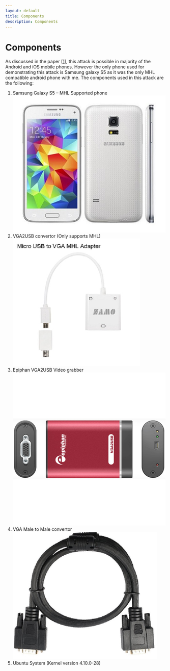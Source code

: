 ```yaml
---
layout: default
title: Components
description: Components
---
```


# Components


As discussed in the paper \[[1](/references.md)\], this attack is possible in majority of the Android and iOS mobile phones. However the only phone used for demonstrating this attack is Samsung galaxy S5 as it was the only MHL compatible android phone with me.
The components used in this attack are the following: 

  1.	Samsung Galaxy S5 – MHL Supported phone ![Galaxy S5](/img/s5.JPG)
  2.	VGA2USB convertor (Only supports MHL) ![VGA2USB adapter](/img/micro_usb2vga.jpg)
  3.	Epiphan VGA2USB Video grabber ![VGA2USB](/img/vga2usb.jpg)
  4.	VGA Male to Male convertor ![Male2Male](/img/Male2Male.jpg)
  5.	Ubuntu System (Kernel version 4.10.0-28)
  
